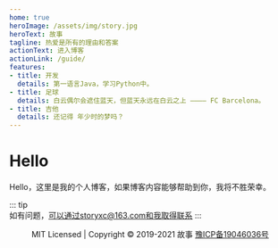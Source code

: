 ```yaml
---
home: true
heroImage: /assets/img/story.jpg
heroText: 故事
tagline: 热爱是所有的理由和答案
actionText: 进入博客
actionLink: /guide/
features:
- title: 开发
  details: 第一语言Java，学习Python中。
- title: 足球
  details: 白云偶尔会遮住蓝天，但蓝天永远在白云之上 ———— FC Barcelona。
- title: 吉他
  details: 还记得 年少时的梦吗？
---
```

# Hello
Hello，这里是我的个人博客，如果博客内容能够帮助到你，我将不胜荣幸。

::: tip  
如有问题，可以通过storyxc@163.com和我取得联系
:::
<p style="text-align:center;">MIT Licensed | Copyright © 2019-2021 故事 <a href="http://www.beian.miit.gov.cn" target="_blank" rel="noopener noreferrer">豫ICP备19046036号</a></p>


